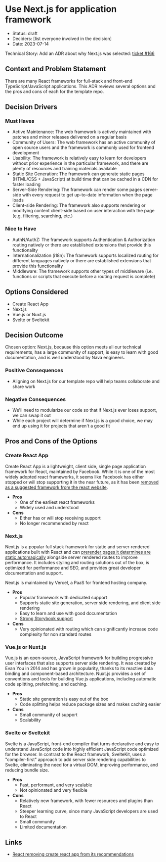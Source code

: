 # Use Next.js for application framework

* Status: draft <!-- optional -->
* Deciders: [list everyone involved in the decision] <!-- optional -->
* Date: 2023-07-14 <!-- optional -->

Technical Story: Add an ADR about why Next.js was selected: [ticket #166](https://github.com/navapbc/template-application-nextjs/issues/166) <!-- optional -->

## Context and Problem Statement

There are many React frameworks for full-stack and front-end TypeScript/JavaScript applications. This ADR reviews several options and the pros and cons of each for the template repo.

## Decision Drivers <!-- RECOMMENDED -->

### Must Haves
- Active Maintenance: The web framework is actively maintained with patches and minor releases delivered on a regular basis
- Community of Users: The web framework has an active community of open source users and the framework is commonly used for frontend development
- Usability: The framework is relatively easy to learn for developers without prior experience in the particular framework, and there are plenty of resources and training materials available
- Static Site Generation: The framework can generate static pages (HTML/CSS + JavaScript) at build time that can be cached in a CDN for faster loading
- Server-Side Rendering: The framework can render some pages server-side with every request to get up-to-date information when the page loads
- Client-side Rendering: The framework also supports rendering or modifying content client-side based on user interaction with the page (e.g. filtering, searching, etc.)

### Nice to Have
- AuthN/AuthZ: The framework supports Authentication & Authorization routing natively or there are established extensions that provide this functionality
- Internationalization (i18n): The framework supports localized routing for different languages natively or there are established extensions that provide this functionality
- Middleware: The framework supports other types of middleware (i.e. functions or scripts that execute before a routing request is complete)

## Options Considered

- Create React App
- Next.js
- Vue.js or Nuxt.js
- Svelte or Sveltekit

## Decision Outcome <!-- REQUIRED -->

Chosen option: Next.js, because this option meets all our technical requirements, has a large community of support, is easy to learn with good documentation, and is well understood by Nava engineers.

### Positive Consequences <!-- OPTIONAL -->

- Aligning on Next.js for our template repo will help teams collaborate and share work

### Negative Consequences <!-- OPTIONAL -->

- We'll need to modularize our code so that if Next.js ever loses support, we can swap it out
- While each project will determine if Next.js is a good choice, we may end up using it for projects that aren't a good fit

## Pros and Cons of the Options <!-- OPTIONAL -->

### Create React App

Create React App is a lightweight, client side, single page application framework for React, maintained by Facebook. While it is one of the most widely adopted react frameworks, it seems like Facebook has either stopped or will stop supporting it in the near future, as it has been [removed as a suggested framework from the react website](https://github.com/reactjs/react.dev/pull/5487).

- **Pros**
  - One of the earliest react frameworks
  - Widely used and understood
- **Cons**
  - Either has or will stop receiving support
  - No longer recommended by react

### Next.js

Next.js is a popular full stack framework for static and server‑rendered applications built with React and can [prerender pages it determines are static automagically](https://nextjs.org/docs/pages/building-your-application/rendering/automatic-static-optimization) alongside server rendered routes to improve performance. It includes styling and routing solutions out of the box, is optimized for performance and SEO, and provides great developer documentation and support. 

Next.js is maintained by Vercel, a PaaS for frontend hosting company.

- **Pros**
  - Popular framework with dedicated support
  - Supports static site generation, server side rendering, and client side rendering
  - Easy to learn and use with good documentation
  - [Strong Storybook support](https://storybook.js.org/recipes/next)
- **Cons**
  - Very opinionated with routing which can significantly increase code complexity for non standard routes

### Vue.js or Nuxt.js

Vue.js is an open-source, JavaScript framework for building progressive user interfaces that also supports server side rendering. It was created by Evan You in 2014 and has grown in popularity, thanks to its reactive data binding and component-based architecture. Nuxt.js provides a set of conventions and tools for building Vue.js applications, including automatic code splitting, prefetching, and caching.

- **Pros**
  - Static site generation is easy out of the box
  - Code splitting helps reduce package sizes and makes caching easier
- **Cons**
  - Small community of support
  - Scalability 

### Svelte or Sveltekit

Svelte is a JavaScript, front-end compiler that turns declarative and easy to understand JavaScript code into highly efficient JavaScript code optimized for the browser. In contrast to the React framework, SvelteKit, uses a "compiler-first" approach to add server side rendering capabilities to Svelte, eliminating the need for a virtual DOM, improving performance, and reducing bundle size. 

- **Pros**
  - Fast, performant, and very scalable
  - Not opinionated and very flexible
- **Cons**
  - Relatively new framework, with fewer resources and plugins than React
  - Steeper learning curve, since many JavaScript developers are used to React
  - Small community
  - Limited documentation

## Links <!-- OPTIONAL -->

- [React removing create react app from its recommendations](https://github.com/reactjs/react.dev/pull/5487)
